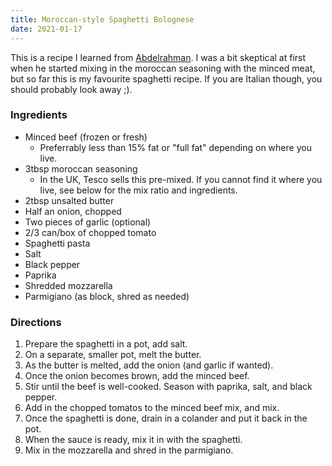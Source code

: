 ```yaml
---
title: Moroccan-style Spaghetti Bolognese
date: 2021-01-17
---
```


This is a recipe I learned from [Abdelrahman](https://elkabbany.xyz). I was a
bit skeptical at first when he started mixing in the moroccan seasoning with
the minced meat, but so far this is my favourite spaghetti recipe. If you are
Italian though, you should probably look away ;).


### Ingredients

- Minced beef (frozen or fresh)
	- Preferrably less than 15% fat or "full fat" depending on where you
	  live.
- 3tbsp moroccan seasoning
	- In the UK, Tesco sells this pre-mixed. If you cannot find it where
	  you live, see below for the mix ratio and ingredients.
- 2tbsp unsalted butter
- Half an onion, chopped
- Two pieces of garlic (optional)
- 2/3 can/box of chopped tomato
- Spaghetti pasta
- Salt
- Black pepper
- Paprika
- Shredded mozzarella
- Parmigiano (as block, shred as needed)

### Directions

1. Prepare the spaghetti in a pot, add salt.
2. On a separate, smaller pot, melt the butter.
3. As the butter is melted, add the onion (and garlic if wanted).
4. Once the onion becomes brown, add the minced beef.
5. Stir until the beef is well-cooked. Season with paprika, salt, and black
   pepper.
6. Add in the chopped tomatos to the minced beef mix, and mix.
7. Once the spaghetti is done, drain in a colander and put it back in the pot.
8. When the sauce is ready, mix it in with the spaghetti.
9. Mix in the mozzarella and shred in the parmigiano.
